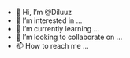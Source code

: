 - 👋 Hi, I’m @Diluuz
- 👀 I’m interested in ...
- 🌱 I’m currently learning ...
- 💞️ I’m looking to collaborate on ...
- 📫 How to reach me ...

<!---
Diluuz/Diluuz is a ✨ special ✨ repository because its `README.md` (this file) appears on your GitHub profile.
You can click the Preview link to take a look at your changes.
--->
